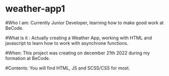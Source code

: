 # weather-app1

#Who I am: Currently Junior Developer, learning how to make good work at BeCode.

#What is it : Actually creating a Weather App, working with HTML and javascript to learn how to work with asynchrone functions.

#When: This project was creating on december 21th 2022 during my formation at BeCode.

#Contents: You will find HTML, JS and SCSS/CSS for most.